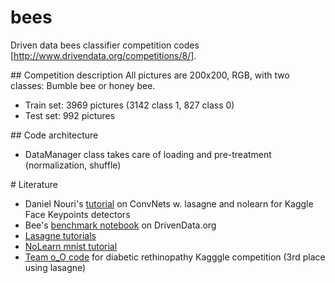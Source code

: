 # bees
Driven data bees classifier competition codes [http://www.drivendata.org/competitions/8/]. 

## Competition description
All pictures are 200x200, RGB, with two classes: Bumble bee or honey bee.
* Train set: 3969 pictures (3142 class 1, 827 class 0)
* Test set: 992 pictures


## Code architecture
* DataManager class takes care of loading and pre-treatment (normalization, shuffle)

# Literature
* Daniel Nouri's [tutorial](http://danielnouri.org/notes/2014/12/17/using-convolutional-neural-nets-to-detect-facial-keypoints-tutorial/) on ConvNets w. lasagne and nolearn for Kaggle Face Keypoints detectors  
* Bee's [benchmark notebook](http://nbviewer.ipython.org/github/drivendata/benchmarks/blob/master/bees-benchmark.ipynb) on DrivenData.org 
* [Lasagne tutorials](http://lasagne.readthedocs.org/en/latest/user/tutorial.html)
* [NoLearn mnist tutorial](http://nbviewer.ipython.org/github/dnouri/nolearn/blob/master/docs/notebooks/CNN_tutorial.ipynb)
* [Team o_O code](https://github.com/sveitser/kaggle_diabetic) for diabetic rethinopathy Kagggle competition (3rd place using lasagne)

